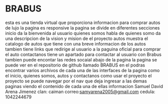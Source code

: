 # BRABUS
esta es una tienda virtual que proporciona informacion para comprar autos de lujo la pagina es responsive 
la pagina se divide en diferentes secciones
inicio
da la bienvenida al usuario 
quienes somos
habla de quienes somo da una descripcion de la vision y mision de el proyecto 
autos 
muestra el catalogo de autos que tiene con una breve informacion de los autos tambien tiene links que redirige al usuario a la paguina oficial para comprar el auto
contactanos
tiene un apartado para contactar al usuario con Brabus tambien puede encontar las redes socaial abajo de la pagina
la pagina se puede ver en el repositorio de github llamado BRABUS en el podras encontrar varios archivos de cada una de las interfaces de la pagina como el inicio, quienes somos, autos y contactanos
como usar el proyecto 
el proyecto se puede navegar por el nav que deja ingresar a las demas paginas viendo el contenido de cada una de ellas 
informacion 
Samuel David Arena Jimenez
clan: caiman 
correo:samyarena2005@gmail.com
cedula: 1042244679
